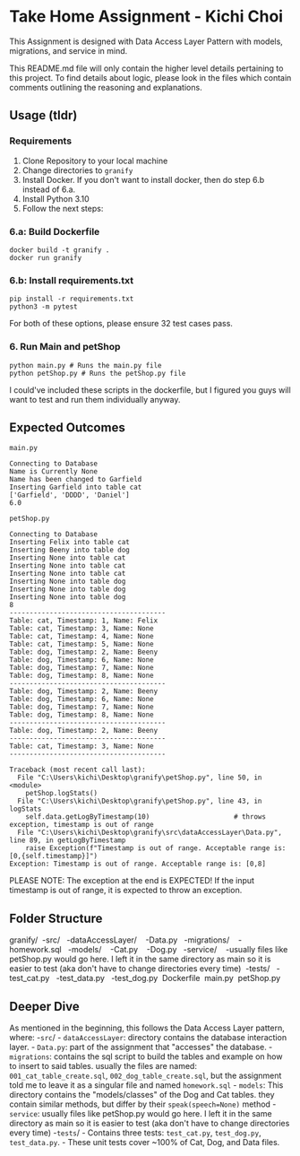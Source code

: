 # Take Home Assignment - Kichi Choi ##

This Assignment is designed with Data Access Layer Pattern with models, migrations, and service in mind.

This README.md file will only contain the higher level details pertaining to this project. To find details about logic, please look in the files which contain comments outlining the reasoning and explanations.

## Usage (tldr) ##

### Requirements ###
1. Clone Repository to your local machine
2. Change directories to `granify`
3. Install Docker. If you don't want to install docker, then do step 6.b instead of 6.a.
4. Install Python 3.10
5. Follow the next steps:

### 6.a: Build Dockerfile ###
```
docker build -t granify .
docker run granify
```

### 6.b: Install requirements.txt ###

```
pip install -r requirements.txt
python3 -m pytest
```

For both of these options, please ensure 32 test cases pass.

### 6. Run Main and petShop ###
```
python main.py # Runs the main.py file
python petShop.py # Runs the petShop.py file
```

I could've included these scripts in the dockerfile, but I figured you guys will want to test and run them individually anyway.


## Expected Outcomes ##
```main.py```
```
Connecting to Database
Name is Currently None
Name has been changed to Garfield
Inserting Garfield into table cat
['Garfield', 'DDDD', 'Daniel']
6.0
```

```petShop.py```
```
Connecting to Database
Inserting Felix into table cat
Inserting Beeny into table dog
Inserting None into table cat
Inserting None into table cat
Inserting None into table cat
Inserting None into table dog
Inserting None into table dog
Inserting None into table dog
8
---------------------------------------
Table: cat, Timestamp: 1, Name: Felix
Table: cat, Timestamp: 3, Name: None
Table: cat, Timestamp: 4, Name: None
Table: cat, Timestamp: 5, Name: None
Table: dog, Timestamp: 2, Name: Beeny
Table: dog, Timestamp: 6, Name: None
Table: dog, Timestamp: 7, Name: None
Table: dog, Timestamp: 8, Name: None
---------------------------------------
Table: dog, Timestamp: 2, Name: Beeny
Table: dog, Timestamp: 6, Name: None
Table: dog, Timestamp: 7, Name: None
Table: dog, Timestamp: 8, Name: None
---------------------------------------
Table: dog, Timestamp: 2, Name: Beeny
---------------------------------------
Table: cat, Timestamp: 3, Name: None
---------------------------------------
```
```
Traceback (most recent call last):
  File "C:\Users\kichi\Desktop\granify\petShop.py", line 50, in <module>
    petShop.logStats()
  File "C:\Users\kichi\Desktop\granify\petShop.py", line 43, in logStats
    self.data.getLogByTimestamp(10)                     # throws exception, timestamp is out of range
  File "C:\Users\kichi\Desktop\granify\src\dataAccessLayer\Data.py", line 89, in getLogByTimestamp
    raise Exception(f"Timestamp is out of range. Acceptable range is: [0,{self.timestamp}]")
Exception: Timestamp is out of range. Acceptable range is: [0,8]
```


PLEASE NOTE:
The exception at the end is EXPECTED! If the input timestamp is out of range, it is expected to throw an exception.

## Folder Structure ##
granify/
    &nbsp;-src/
        &nbsp;&nbsp;-dataAccessLayer/
            &nbsp;&nbsp;&nbsp;-Data.py
        &nbsp;&nbsp;-migrations/
            &nbsp;&nbsp;&nbsp;-homework.sql
        &nbsp;&nbsp;-models/
            &nbsp;&nbsp;&nbsp;-Cat.py
            &nbsp;&nbsp;&nbsp;-Dog.py
        &nbsp;&nbsp;-service/
            &nbsp;&nbsp;&nbsp;-usually files like petShop.py would go here. I left it in the same directory as main so it is easier to test (aka don't have to change directories every time)
    &nbsp;-tests/
        &nbsp;&nbsp;-test_cat.py
        &nbsp;&nbsp;-test_data.py
        &nbsp;&nbsp;-test_dog.py
    &nbsp;Dockerfile
    &nbsp;main.py
    &nbsp;petShop.py

## Deeper Dive ##
As mentioned in the beginning, this follows the Data Access Layer pattern, where:
-`src`/
    - `dataAccessLayer`: directory contains the database interaction layer.
        - `Data.py`: part of the assignment that "accesses" the database.
    - `migrations`: contains the sql script to build the tables and example on how to insert to said tables. usually the files are named: `001_cat_table_create.sql`, `002_dog_table_create.sql`, but the assignment told me to leave it as a singular file and named `homework.sql`
    - `models`: This directory contains the "models/classes" of the Dog and Cat tables. they contain similar methods, but differ by their `speak(speech=None)` method
    - `service`: usually files like petShop.py would go here. I left it in the same directory as main so it is easier to test (aka don't have to change directories every time)
-`tests`/
    - Contains three tests: `test_cat.py`, `test_dog.py`, `test_data.py`.
    - These unit tests cover ~100% of Cat, Dog, and Data files.
